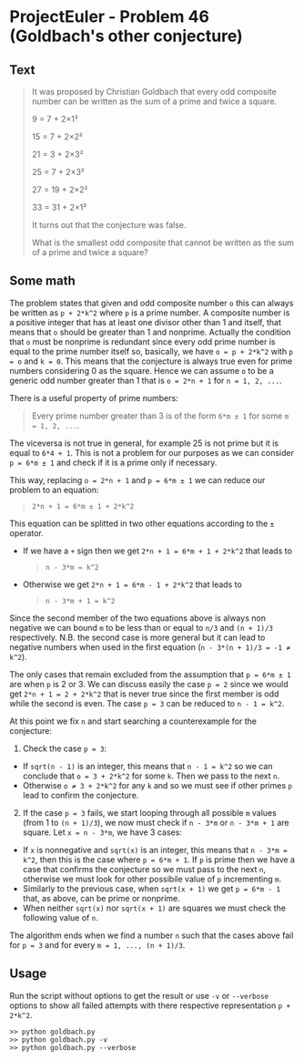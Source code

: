 # ProjectEuler - Problem 46 (Goldbach's other conjecture)
## Text
> It was proposed by Christian Goldbach that every odd composite number can be written as the sum of a prime and twice a square.
>
> 9 = 7 + 2×1²
>
> 15 = 7 + 2×2²
>
> 21 = 3 + 2×3²
>
> 25 = 7 + 2×3²
>
> 27 = 19 + 2×2²
>
> 33 = 31 + 2×1²
> 
> It turns out that the conjecture was false.
>
> What is the smallest odd composite that cannot be written as the sum of a prime and twice a square?

## Some math
The problem states that given and odd composite number `o` this can always be written as `p + 2*k^2` where `p` is a prime number.
A composite number is a positive integer that has at least one divisor other than 1 and itself, that means that `o` should be greater than 1 and nonprime. Actually the condition that `o` must be nonprime is redundant since every odd prime number is equal to the prime number itself so, basically, we have `o = p + 2*k^2` with `p = o` and `k = 0`. This means that the conjecture is always true even for prime numbers considering 0 as the square. Hence we can assume `o` to be a generic odd number greater than 1 that is `o = 2*n + 1` for `n = 1, 2, ...`.

There is a useful property of prime numbers:
> Every prime number greater than 3 is of the form `6*m ± 1` for some `m = 1, 2, ...`.

The viceversa is not true in general, for example 25 is not prime but it is equal to `6*4 + 1`. This is not a problem for our purposes as we can consider `p = 6*m ± 1` and check if it is a prime only if necessary.

This way, replacing `o = 2*n + 1` and `p = 6*m ± 1` we can reduce our problem to an equation:
> `2*n + 1 = 6*m ± 1 + 2*k^2`

This equation can be splitted in two other equations according to the `±` operator.
* If we have a `+` sign then we get `2*n + 1 = 6*m + 1 + 2*k^2` that leads to
  > `n - 3*m = k^2`
* Otherwise we get `2*n + 1 = 6*m - 1 + 2*k^2` that leads to
  > `n - 3*m + 1 = k^2`

Since the second member of the two equations above is always non negative we can bound `m` to be less than or equal to `n/3` and `(n + 1)/3` respectively. N.B. the second case is more general but it can lead to negative numbers when used in the first equation (`n - 3*(n + 1)/3 = -1 ≠ k^2`).

The only cases that remain excluded from the assumption that `p = 6*m ± 1` are when `p` is 2 or 3.
We can discuss easily the case `p = 2` since we would get `2*n + 1 = 2 + 2*k^2` that is never true since the first member is odd while the second is even. The case `p = 3` can be reduced to `n - 1 = k^2`.

At this point we fix `n` and start searching a counterexample for the conjecture:
1. Check the case `p = 3`:
  * If `sqrt(n - 1)` is an integer, this means that `n - 1 = k^2` so we can conclude that `o = 3 + 2*k^2` for some `k`. Then we pass to the next `n`.
  * Otherwise `o ≠ 3 + 2*k^2` for any `k` and so we must see if other primes `p` lead to confirm the conjecture.
2. If the case `p = 3` fails, we start looping through all possible `m` values (from 1 to `(n + 1)/3`), we now must check if `n - 3*m` or `n - 3*m + 1` are square. Let `x = n - 3*m`, we have 3 cases:
  * If `x` is nonnegative and `sqrt(x)` is an integer, this means that `n - 3*m = k^2`, then this is the case where `p = 6*m + 1`. If `p` is prime then we have a case that confirms the conjecture so we must pass to the next `n`, otherwise we must look for other possibile value of `p` incrementing `m`.
  * Similarly to the previous case, when `sqrt(x + 1)` we get `p = 6*m - 1` that, as above, can be prime or nonprime.
  * When neither `sqrt(x)` nor `sqrt(x + 1)` are squares we must check the following value of `n`.

The algorithm ends when we find a number `n` such that the cases above fail for `p = 3` and for every `m = 1, ..., (n + 1)/3`.


## Usage
Run the script without options to get the result or use `-v` or `--verbose` options to show all failed attempts with there respective representation `p + 2*k^2`.
```
>> python goldbach.py
>> python goldbach.py -v
>> python goldbach.py --verbose
```
